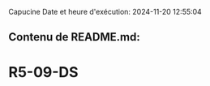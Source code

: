 Capucine
Date et heure d'exécution: 2024-11-20 12:55:04

Contenu de README.md:
---------------------
# R5-09-DS